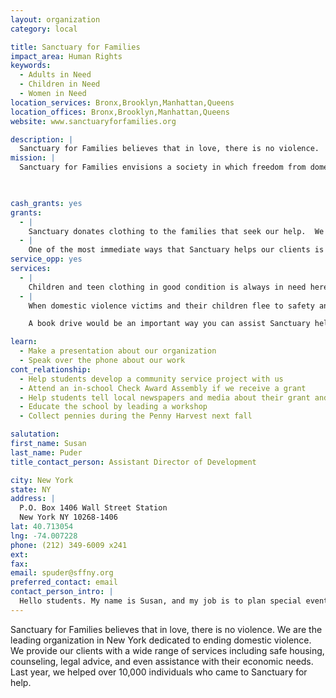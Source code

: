 ```yaml
---
layout: organization
category: local

title: Sanctuary for Families
impact_area: Human Rights
keywords: 
  - Adults in Need
  - Children in Need
  - Women in Need
location_services: Bronx,Brooklyn,Manhattan,Queens
location_offices: Bronx,Brooklyn,Manhattan,Queens
website: www.sanctuaryforfamilies.org

description: |
  Sanctuary for Families believes that in love, there is no violence.  We are the leading organization in New York dedicated to ending domestic violence.  We provide our clients with a wide range of services including safe housing, counseling, legal advice, and even assistance with their economic needs.  Last year, we helped over 10,000 individuals who came to Sanctuary for help.  
mission: |
  Sanctuary for Families envisions a society in which freedom from domestic violence is a basic human right. We are dedicated to the safety, healing, and self-sufficiency of battered women and their children.

  

cash_grants: yes
grants: 
  - |
    Sanctuary donates clothing to the families that seek our help.  We run a clothing boutique at our Manhattan Office where domestic violence survivors and their children can select from a range of new and gently used donations in a calming and empowering environment.  We provide clothing, accessories, and shoes for infants, school age children, teens, and adults.  Clothing is sorted by size and style and the concept is to make the experience as similar to going to a store as possible.  One outfit for a child on average can cost Sanctuary $25.00.   A grant in the amount of $1,000 can help provide a new outfit to 40 kids!
  - |
    One of the most immediate ways that Sanctuary helps our clients is through emergency food supplies.  Over the last year, emergency food needs of our clients became more urgent as the economy worsened and unemployment rates increased.  Overall, 300 families annually and over 50 families per month utilize our three food pantry locations, with a total of 1,200 visits annually, and Sanctuary spends thousands of dollars on this resource.  On average, one box of rice or pasta costs Sanctuary $2.00, and a cash grant of  $200 would provide us with 100 boxes of rice, which would help us put food on the table for many many needy families! 
service_opp: yes
services: 
  - |
    Children and teen clothing in good condition is always in need here at Sanctuary.  We display the items for our clients in our onsite clothing boutique, and this helps our clients save a lot of money, and time.  By organizing a clothing drive of new and gently used items, you can help Sanctuary provide an important resource to the families that come to us seeking help.  
  - |
    When domestic violence victims and their children flee to safety and enter shelter, they often have to leave everything behind.  Books are too heavy to bring, and are far too costly to replace right away.   For safety reasons, children have to change schools. All of this, combined with the trauma associated with domestic violence, often prevent children from developing a strong interest in reading and can have a negative effect on their performance in school.  

    A book drive would be an important way you can assist Sanctuary help the children, and families that we serve.  The books will be used throughout the children’s programs offered by Sanctuary for Families. The books would be utilized by staff and volunteers to encourage literacy and reading.   We also like to give our books away to moms and children to foster reading outside of the agency.  For older children, books are a tool to help explore their interests and provide them with a way to escape their daily stresses. 

learn: 
  - Make a presentation about our organization
  - Speak over the phone about our work
cont_relationship: 
  - Help students develop a community service project with us
  - Attend an in-school Check Award Assembly if we receive a grant
  - Help students tell local newspapers and media about their grant and/or project with us
  - Educate the school by leading a workshop
  - Collect pennies during the Penny Harvest next fall

salutation: 
first_name: Susan
last_name: Puder
title_contact_person: Assistant Director of Development

city: New York
state: NY
address: |
  P.O. Box 1406 Wall Street Station  
  New York NY 10268-1406
lat: 40.713054
lng: -74.007228
phone: (212) 349-6009 x241
ext: 
fax: 
email: spuder@sffny.org
preferred_contact: email
contact_person_intro: |
  Hello students. My name is Susan, and my job is to plan special events for Sanctuary for Families, and work with individual donors who support our work.  I have worked at Sanctuary for over six years, and feel very passionate about our work and helping families in need living in New York.  The best part of my job is raising money and support for our clients who come to us for help. This is the first time Sanctuary has worked with Common Cents, and we look forward to partnering with you and making a difference together!
---
```

Sanctuary for Families believes that in love, there is no violence.  We are the leading organization in New York dedicated to ending domestic violence.  We provide our clients with a wide range of services including safe housing, counseling, legal advice, and even assistance with their economic needs.  Last year, we helped over 10,000 individuals who came to Sanctuary for help.  